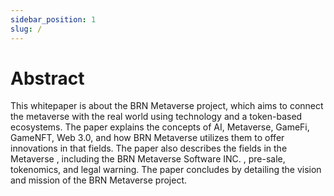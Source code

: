 ```yaml
---
sidebar_position: 1
slug: /
---
```


# Abstract

This whitepaper is about the BRN Metaverse project, which aims to connect the metaverse with the real world using technology and a token-based ecosystems. The paper explains the concepts of AI, Metaverse, GameFi, GameNFT, Web 3.0, and how BRN Metaverse utilizes them to offer innovations in that fields. The paper also describes the fields in the Metaverse , including the BRN Metaverse Software INC. , pre-sale, tokenomics, and legal warning. The paper concludes by detailing the vision and mission of the BRN Metaverse project.

## 


